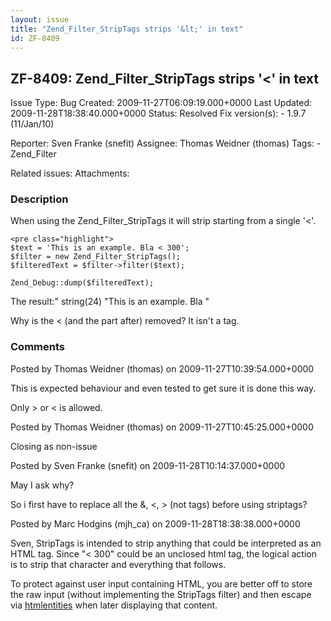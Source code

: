 ```yaml
---
layout: issue
title: "Zend_Filter_StripTags strips '&lt;' in text"
id: ZF-8409
---
```


ZF-8409: Zend\_Filter\_StripTags strips '<' in text
---------------------------------------------------

 Issue Type: Bug Created: 2009-11-27T06:09:19.000+0000 Last Updated: 2009-11-28T18:38:40.000+0000 Status: Resolved Fix version(s): - 1.9.7 (11/Jan/10)
 
 Reporter:  Sven Franke (snefit)  Assignee:  Thomas Weidner (thomas)  Tags: - Zend\_Filter
 
 Related issues: 
 Attachments: 
### Description

When using the Zend\_Filter\_StripTags it will strip starting from a single '<'.

 
    <pre class="highlight">
    $text = 'This is an example. Bla < 300';
    $filter = new Zend_Filter_StripTags();
    $filteredText = $filter->filter($text);
    
    Zend_Debug::dump($filteredText);


The result:" string(24) "This is an example. Bla "

Why is the < (and the part after) removed? It isn't a tag.

 

 

### Comments

Posted by Thomas Weidner (thomas) on 2009-11-27T10:39:54.000+0000

This is expected behaviour and even tested to get sure it is done this way.

Only &gt; or &lt; is allowed.

 

 

Posted by Thomas Weidner (thomas) on 2009-11-27T10:45:25.000+0000

Closing as non-issue

 

 

Posted by Sven Franke (snefit) on 2009-11-28T10:14:37.000+0000

May I ask why?

So i first have to replace all the &, <, > (not tags) before using striptags?

 

 

Posted by Marc Hodgins (mjh\_ca) on 2009-11-28T18:38:38.000+0000

Sven, StripTags is intended to strip anything that could be interpreted as an HTML tag. Since "< 300" could be an unclosed html tag, the logical action is to strip that character and everything that follows.

To protect against user input containing HTML, you are better off to store the raw input (without implementing the StripTags filter) and then escape via [htmlentities](http://us3.php.net/htmlentities) when later displaying that content.

 

 